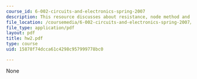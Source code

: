 ```yaml
---
course_id: 6-002-circuits-and-electronics-spring-2007
description: This resource discusses about resistance, node method and matrix of conductance.
file_location: /coursemedia/6-002-circuits-and-electronics-spring-2007/15878f74dcca61c4298c957999778bc0_hw2.pdf
file_type: application/pdf
layout: pdf
title: hw2.pdf
type: course
uid: 15878f74dcca61c4298c957999778bc0

---
```

None